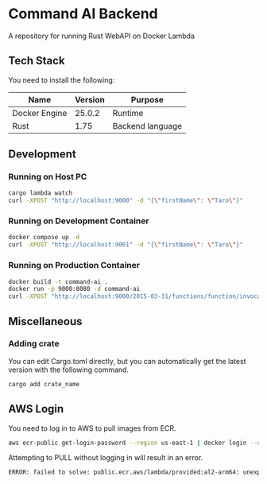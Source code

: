 # Command AI Backend

A repository for running Rust WebAPI on Docker Lambda

## Tech Stack

You need to install the following:

| Name          | Version | Purpose                      |
| ------------- | ------- | ---------------------------- |
| Docker Engine | 25.0.2  | Runtime                      |
| Rust          | 1.75    | Backend language             |

## Development

### Running on Host PC

```sh
cargo lambda watch
curl -XPOST "http://localhost:9000" -d "{\"firstName\": \"Taro\"}"
```

### Running on Development Container

```sh
docker compose up -d
curl -XPOST "http://localhost:9001" -d "{\"firstName\": \"Taro\"}"
```

### Running on Production Container

```sh
docker build -t command-ai .
docker run -p 9000:8080 -d command-ai
curl -XPOST "http://localhost:9000/2015-03-31/functions/function/invocations" -d "{\"firstName\": \"Taro\"}"
```

## Miscellaneous

### Adding crate

You can edit Cargo.toml directly, but you can automatically get the latest version with the following command.

```sh
cargo add crate_name
```

## AWS Login

You need to log in to AWS to pull images from ECR.

```sh
aws ecr-public get-login-password --region us-east-1 | docker login --username AWS --password-stdin public.ecr.aws
```

Attempting to PULL without logging in will result in an error.

```sh
ERROR: failed to solve: public.ecr.aws/lambda/provided:al2-arm64: unexpected status from HEAD request to <https://public.ecr.aws/v2/lambda/provided/manifests/al2-arm64>: 403 Forbidden
```
